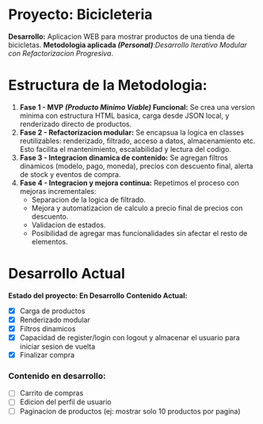 # Proyecto: Bicicleteria

**Desarrollo:** Aplicacion WEB para mostrar productos de una tienda de bicicletas.
**Metodologia aplicada *(Personal)***:*Desarrollo Iterativo Modular con Refactorizacion Progresiva*.

# Estructura de la Metodologia:

1. **Fase 1 - MVP *(Producto Minimo Viable)* Funcional:**
    Se crea una version minima con estructura HTML basica, carga desde JSON local, y renderizado directo de productos.
2. **Fase 2 - Refactorizacion modular:**
    Se encapsua la logica en classes reutilizables: renderizado, filtrado, acceso a datos, almacenamiento etc.
    Esto facilita el mantenimiento, escalabilidad y lectura del codigo.
3. **Fase 3 - Integracion dinamica de contenido:**
    Se agregan filtros dinamicos (modelo, pago, moneda), precios con descuento final, alerta de stock y eventos de compra.
4. **Fase 4 - Integracion y mejora continua:**
    Repetimos el proceso con mejoras incrementales:
    - Separacion de la logica de filtrado.
    - Mejora y automatizacion de calculo a precio final de precios con descuento.
    - Validacion de estados.
    - Posibilidad de agregar mas funcionalidades sin afectar el resto de elementos.
    

# Desarrollo Actual
**Estado del proyecto: En Desarrollo**
**Contenido Actual:**
- [x] Carga de productos
- [x] Renderizado modular
- [x] Filtros dinamicos
- [x] Capacidad de register/login con logout y almacenar el usuario para iniciar sesion de vuelta
- [x] Finalizar compra

### Contenido en desarrollo:
- [ ] Carrito de compras
- [ ] Edicion del perfil de usuario
- [ ] Paginacion de productos (ej: mostrar solo 10 productos por pagina)
